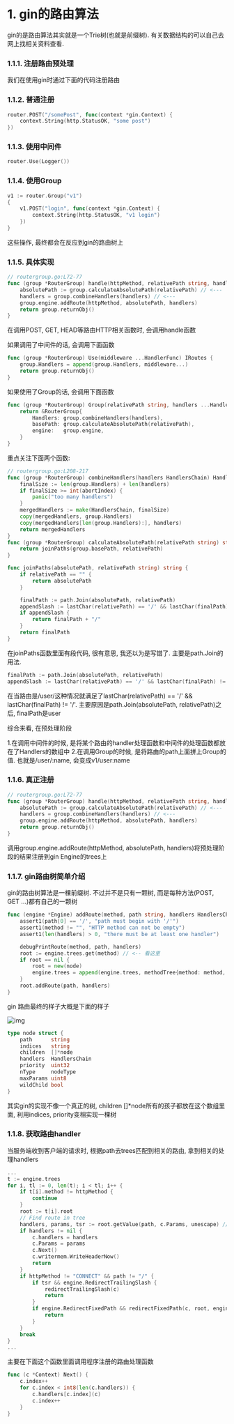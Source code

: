# 1. gin的路由算法

gin的是路由算法其实就是一个Trie树(也就是前缀树). 有关数据结构的可以自己去网上找相关资料查看.

### 1.1.1. 注册路由预处理

我们在使用gin时通过下面的代码注册路由

### 1.1.2. 普通注册

```go
router.POST("/somePost", func(context *gin.Context) {
    context.String(http.StatusOK, "some post")
})
```

### 1.1.3. 使用中间件

```go
router.Use(Logger())
```

### 1.1.4. 使用Group

```go
v1 := router.Group("v1")
{
    v1.POST("login", func(context *gin.Context) {
        context.String(http.StatusOK, "v1 login")
    })
}
```

这些操作, 最终都会在反应到gin的路由树上

### 1.1.5. 具体实现

```go
// routergroup.go:L72-77
func (group *RouterGroup) handle(httpMethod, relativePath string, handlers HandlersChain) IRoutes {
    absolutePath := group.calculateAbsolutePath(relativePath) // <---
    handlers = group.combineHandlers(handlers) // <---
    group.engine.addRoute(httpMethod, absolutePath, handlers)
    return group.returnObj()
}
```

在调用POST, GET, HEAD等路由HTTP相关函数时, 会调用handle函数

如果调用了中间件的话, 会调用下面函数

```go
func (group *RouterGroup) Use(middleware ...HandlerFunc) IRoutes {
    group.Handlers = append(group.Handlers, middleware...)
    return group.returnObj()
}
```

如果使用了Group的话, 会调用下面函数

```go
func (group *RouterGroup) Group(relativePath string, handlers ...HandlerFunc) *RouterGroup {
    return &RouterGroup{
        Handlers: group.combineHandlers(handlers),
        basePath: group.calculateAbsolutePath(relativePath),
        engine:   group.engine,
    }
}
```

重点关注下面两个函数:

```go
// routergroup.go:L208-217
func (group *RouterGroup) combineHandlers(handlers HandlersChain) HandlersChain {
    finalSize := len(group.Handlers) + len(handlers)
    if finalSize >= int(abortIndex) {
        panic("too many handlers")
    }
    mergedHandlers := make(HandlersChain, finalSize)
    copy(mergedHandlers, group.Handlers)
    copy(mergedHandlers[len(group.Handlers):], handlers)
    return mergedHandlers
}
func (group *RouterGroup) calculateAbsolutePath(relativePath string) string {
    return joinPaths(group.basePath, relativePath)
}

func joinPaths(absolutePath, relativePath string) string {
    if relativePath == "" {
        return absolutePath
    }

    finalPath := path.Join(absolutePath, relativePath)
    appendSlash := lastChar(relativePath) == '/' && lastChar(finalPath) != '/'
    if appendSlash {
        return finalPath + "/"
    }
    return finalPath
}
```

在joinPaths函数里面有段代码, 很有意思, 我还以为是写错了. 主要是path.Join的用法.

```go
finalPath := path.Join(absolutePath, relativePath)
appendSlash := lastChar(relativePath) == '/' && lastChar(finalPath) != '/'
```

在当路由是/user/这种情况就满足了lastChar(relativePath) == '/' && lastChar(finalPath) != '/'. 主要原因是path.Join(absolutePath, relativePath)之后, finalPath是user

综合来看, 在预处理阶段

1.在调用中间件的时候, 是将某个路由的handler处理函数和中间件的处理函数都放在了Handlers的数组中 2.在调用Group的时候, 是将路由的path上面拼上Group的值. 也就是/user/:name, 会变成v1/user:name

### 1.1.6. 真正注册

```go
// routergroup.go:L72-77
func (group *RouterGroup) handle(httpMethod, relativePath string, handlers HandlersChain) IRoutes {
    absolutePath := group.calculateAbsolutePath(relativePath) // <---
    handlers = group.combineHandlers(handlers) // <---
    group.engine.addRoute(httpMethod, absolutePath, handlers)
    return group.returnObj()
}
```

调用group.engine.addRoute(httpMethod, absolutePath, handlers)将预处理阶段的结果注册到gin Engine的trees上

### 1.1.7. gin路由树简单介绍

gin的路由树算法是一棵前缀树. 不过并不是只有一颗树, 而是每种方法(POST, GET ...)都有自己的一颗树

```go
func (engine *Engine) addRoute(method, path string, handlers HandlersChain) {
    assert1(path[0] == '/', "path must begin with '/'")
    assert1(method != "", "HTTP method can not be empty")
    assert1(len(handlers) > 0, "there must be at least one handler")

    debugPrintRoute(method, path, handlers)
    root := engine.trees.get(method) // <-- 看这里
    if root == nil {
        root = new(node)
        engine.trees = append(engine.trees, methodTree{method: method, root: root})
    }
    root.addRoute(path, handlers)
}
```

gin 路由最终的样子大概是下面的样子

![img](https://mc.wsh-study.com/mkdocs/gin的路由算法/1.png)

```go
type node struct {
    path      string
    indices   string
    children  []*node
    handlers  HandlersChain
    priority  uint32
    nType     nodeType
    maxParams uint8
    wildChild bool
}
```

其实gin的实现不像一个真正的树, children []*node所有的孩子都放在这个数组里面, 利用indices, priority变相实现一棵树

### 1.1.8. 获取路由handler

当服务端收到客户端的请求时, 根据path去trees匹配到相关的路由, 拿到相关的处理handlers

```go
...
t := engine.trees
for i, tl := 0, len(t); i < tl; i++ {
    if t[i].method != httpMethod {
        continue
    }
    root := t[i].root
    // Find route in tree
    handlers, params, tsr := root.getValue(path, c.Params, unescape) // 看这里
    if handlers != nil {
        c.handlers = handlers
        c.Params = params
        c.Next()
        c.writermem.WriteHeaderNow()
        return
    }
    if httpMethod != "CONNECT" && path != "/" {
        if tsr && engine.RedirectTrailingSlash {
            redirectTrailingSlash(c)
            return
        }
        if engine.RedirectFixedPath && redirectFixedPath(c, root, engine.RedirectFixedPath) {
            return
        }
    }
    break
}
...
```

主要在下面这个函数里面调用程序注册的路由处理函数

```go
func (c *Context) Next() {
    c.index++
    for c.index < int8(len(c.handlers)) {
        c.handlers[c.index](c)
        c.index++
    }
}
```